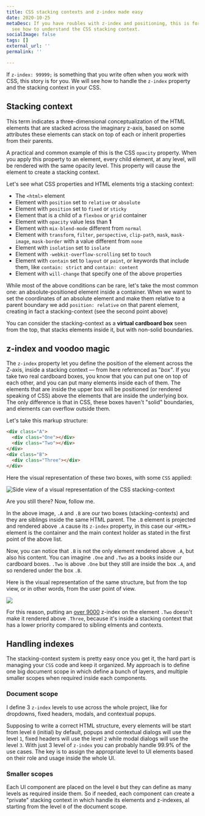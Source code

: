 ```yaml
---
title: CSS stacking contexts and z-index made easy
date: 2020-10-25
metaDesc: If you have roubles with z-index and positioning, this is for you. Let's
  see how to understand the CSS stacking context.
socialImage: false
tags: []
external_url: ''
permalink: ''

---
```

If `z-index: 99999;` is something that you write often when you work with CSS, this story is for you. We will see how to handle the `z-index`  property and the stacking context in your CSS.

## Stacking context

This term indicates a three-dimensional conceptualization of the HTML elements that are stacked across the imaginary z-axis, based on some attributes these elements can stack on top of each or inherit properties from their parents.

A practical and common example of this is the CSS `opacity` property. When you apply this property to an element, every child element, at any level, will be rendered with the same opacity level. This property will cause the element to create a stacking context.

Let's see what CSS properties and HTML elements trig a stacking context:

* The `<html>` element
* Element with `position` set to `relative` or `absolute`
* Element with `position` set to `fixed` or `sticky`
* Element that is a child of a `flexbox` or `grid` container
* Element with `opacity` value less than **1**
* Element with `mix-blend-mode` different from `normal`
* Element with `transform`, `filter`, `perspective`, `clip-path`, `mask`, `mask-image`, `mask-border` with a value different from `none`
* Element with `isolation` set to `isolate`
* Element with `-webkit-overflow-scrolling` set to `touch`
* Element with `contain` set to `layout` or `paint`, or keywords that include them, like `contain: strict` and `contain: content`
* Element with `will-change` that specify one of the above properties

While most of the above conditions can be rare, let's take the most common one: an absolute-positioned element inside a container. When we want to set the coordinates of an absolute element and make them relative to a parent boundary we add `position: relative` on that parent element, creating in fact a stacking-context (see the second point above)

You can consider the stacking-context as a **virtual cardboard box** seen from the top, that stacks elements inside it, but with non-solid boundaries.

## z-index and voodoo magic

The `z-index` property let you define the position of the element across the Z-axis, inside a stacking context — from here referenced as "_box"_. If you take two real cardboard boxes, you know that you can put one on top of each other, and you can put many elements inside each of them. The elements that are inside the upper box will be positioned (or rendered speaking of CSS) above the elements that are inside the underlying box. The only difference is that in CSS, these boxes haven't "solid" boundaries, and elements can overflow outside them.

Let's take this markup structure:

```html
<div class="A">
  <div class="One"></div>
  <div class="Two"></div>
</div>
<div class="B">
  <div class="Three"></div>
</div>
```

Here the visual representation of these two boxes, with some `CSS` applied:

![Side view of a visual representation of the CSS stacking-context](/images/uploads/z-index-side.svg)

Are you still there? Now, follow me.

In the above image, `.A` and `.B` are our two boxes (stacking-contexts) and they are siblings inside the same HTML parent. The `.B` element is projected and rendered above `.A` cause its `z-index` property, in this case our `<HTML>` element is the container and the main context holder as stated in the first point of the above list.

Now, you can notice that `.B` is not the only element rendered above `.A`, but also his content. You can imagine `.One` and `.Two` as a books inside our cardboard boxes. `.Two` is above `.One` but they still are inside the box `.A`, and so rendered under the box `.B`.

Here is the visual representation of the same structure, but from the top view, or in other words, from the user point of view.

![](/images/uploads/z-index-top.svg)

For this reason, putting an [over 9000](https://i.imgur.com/Okh8Z8i.gif) z-index on the element `.Two` doesn't make it rendered above `.Three`, because it's inside a stacking context that has a lower priority compared to sibling elments and contexts.

## Handling indexes

The stacking-context system is pretty easy once you get it, the hard part is managing your `CSS` code and keep it organized. My approach is to define one big document scope in which define a bunch of layers, and multiple smaller scopes when required inside each components.

### Document scope

I define 3 `z-index` levels to use across the whole project, like for dropdowns, fixed headers, modals, and contextual popups.

Supposing to write a correct HTML structure, every elements will be start from level `0` (initial) by default, popups and contextual dialogs will use the level `1`, fixed headers will use the level `2` while modal dialogs will use the level `3`. With just 3 level of `z-index` you can probably handle 99.9% of the use cases. The key is to assign the appropriate level to UI elements based on their role and usage inside the whole UI.

### Smaller scopes

Each UI component are placed on the level `0` but they can define as many levels as required inside them. So if needed, each component can create a "private" stacking context in which handle its elements and z-indexes, al starting from the level `0` of the document scope.
